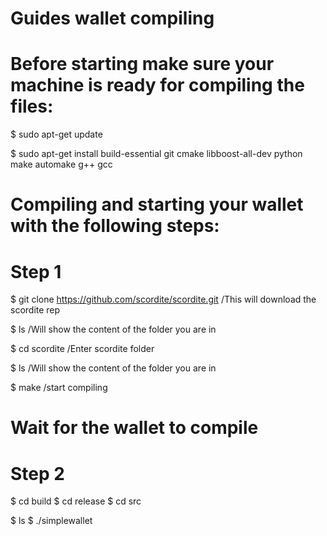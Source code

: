 # Guides wallet compiling


# Before starting make sure your machine is ready for compiling the files:

$ sudo apt-get update

$ sudo apt-get install build-essential git cmake libboost-all-dev python make automake g++ gcc


# Compiling and starting your wallet with the following steps:

# Step 1

$ git clone https://github.com/scordite/scordite.git  /This will download the scordite rep

$ ls                                                  /Will show the content of the folder you are in

$ cd scordite                                         /Enter scordite folder

$ ls                                                  /Will show the content of the folder you are in 

$ make                                                /start compiling


# Wait for the wallet to compile

# Step 2

$ cd build
$ cd release
$ cd src


$ ls
$ ./simplewallet
